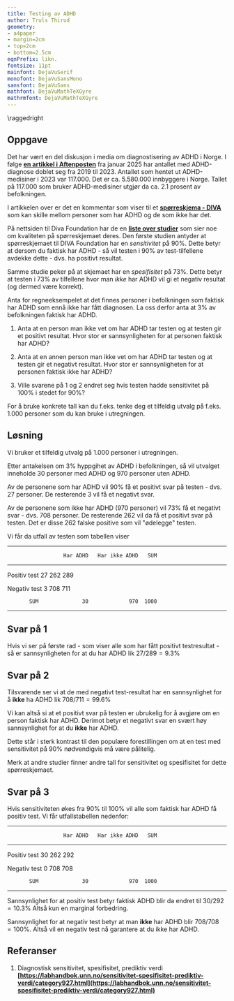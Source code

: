 ```yaml
---
title: Testing av ADHD
author: Truls Thirud
geometry: 
- a4paper
- margin=2cm
- top=2cm
- bottom=2.5cm
eqnPrefix: likn.
fontsize: 11pt
mainfont: DejaVuSerif
monofont: DejaVuSansMono
sansfont: DejaVuSans
mathfont: DejaVuMathTeXGyre
mathrmfont: DejaVuMathTeXGyre
---
```

\raggedright

## Oppgave

Det har vært en del diskusjon i media om diagnostisering av ADHD i Norge. 
I følge **[en artikkel i Aftenposten](https://www.aftenposten.no/meninger/kommentar/i/8qvkRE/kan-man-kjoepe-seg-en-adhd-diagnose)** fra januar 2025 har antallet med ADHD-diagnose doblet seg fra 2019 til 2023. Antallet som hentet ut ADHD-medisiner i 2023 var 117.000.  Det er ca. 5.580.000 innbyggere i Norge. 
Tallet på 117.000 som bruker ADHD-medisiner utgjør da ca. 2.1 prosent av befolkningen.

I artikkelen over er det en kommentar som viser til et **[spørreskjema - DIVA](https://www.divacenter.eu)** som kan skille mellom personer som har ADHD og de som ikke har det. 

På nettsiden til Diva Foundation har de en **[liste over studier](https://www.divacenter.eu/more-information/validation/)** som sier noe om kvaliteten på spørreskjemaet deres. Den første studien antyder at spørreskjemaet til DIVA Foundation har en *sensitivitet* på 90%. Dette betyr at dersom du faktisk har ADHD - så vil testen i 90% av test-tilfellene avdekke dette - dvs. ha positivt resultat. 

Samme studie peker på at skjemaet har en *spesifisitet* på 73%. Dette betyr at testen i 73% av tilfellene hvor man *ikke* har ADHD vil gi et negativ resultat (og dermed være korrekt).

Anta for regneeksempelet at det finnes personer i befolkningen som faktisk har ADHD som ennå ikke har fått diagnosen. La oss derfor anta at 3% av befolkningen faktisk har ADHD.

1) Anta at en person man ikke vet om har ADHD tar testen og at testen gir et positivt resultat. Hvor stor er sannsynligheten for at personen faktisk har ADHD?

2) Anta at en annen person man ikke vet om har ADHD tar testen og at testen gir et negativt resultat. Hvor stor er sannsynligheten for at personen faktisk ikke har ADHD?

3) Ville svarene på 1 og 2 endret seg hvis testen hadde sensitivitet på 100% i stedet for 90%?

For å bruke konkrete tall kan du f.eks. tenke deg et tilfeldig utvalg på f.eks. 1.000 personer som du kan bruke i utregningen.

## Løsning

Vi bruker et tilfeldig utvalg på 1.000 personer i utregningen.

Etter antakelsen om 3% hyppgihet av ADHD i befolkningen, så vil utvalget inneholde 30 personer med ADHD og 970 personer uten ADHD.

Av de personene som har ADHD vil 90% få et positivt svar på testen - dvs. 27 personer. De resterende 3 vil få et negativt svar.

Av de personene som ikke har ADHD (970 personer) vil 73% få et negativt svar - dvs. 708 personer. De resterende 262 vil da få et positivt svar på testen. Det er disse 262 falske positive som vil "ødelegge" testen. 

Vi får da utfall av testen som tabellen viser

----------------------------------------------------
                      Har ADHD   Har ikke ADHD   SUM
--------------  -------------- --------------- -----
  Positiv test              27             262   289

  Negativ test               3             708   711

           SUM              30             970  1000  
----------------------------------------------------

## Svar på 1
Hvis vi ser på første rad - som viser alle som har fått positivt testresultat - så er sannsynligheten for at du har ADHD lik $27/289 = 9.3\%$

## Svar på 2
Tilsvarende ser vi at de med negativt test-resultat har en sannsynlighet for å **ikke** ha ADHD lik
$708/711 = 99.6\%$

Vi kan altså si at et positivt svar på testen er ubrukelig for å avgjøre om en person faktisk har ADHD. Derimot betyr et negativt svar en svært høy sannsynlighet for at du **ikke** har ADHD.

Dette står i sterk kontrast til den populære forestillingen om at en test med sensitivitet på 90% nødvendigvis må være pålitelig.

Merk at andre studier finner andre tall for sensitivitet og spesifisitet for dette spørreskjemaet.

## Svar på 3

Hvis sensitiviteten økes fra 90% til 100% vil alle som faktisk har ADHD få positiv test. Vi får utfallstabellen nedenfor:

----------------------------------------------------
                      Har ADHD   Har ikke ADHD   SUM
--------------  -------------- --------------- -----
  Positiv test              30             262   292

  Negativ test               0             708   708

           SUM              30             970  1000  
----------------------------------------------------

Sannsynlighet for at positiv test betyr faktisk ADHD blir da endret til $30/292=10.3\%$ Altså kun en marginal forbedring.

Sannsynlighet for at negativ test betyr at man **ikke** har ADHD blir $708/708=100\%$. Altså vil en negativ test nå garantere at du ikke har ADHD.

## Referanser
1. Diagnostisk sensitivitet, spesifisitet, prediktiv verdi
**[https://labhandbok.unn.no/sensitivitet-spesifisitet-prediktiv-verdi/category927.html](https://labhandbok.unn.no/sensitivitet-spesifisitet-prediktiv-verdi/category927.html)** 